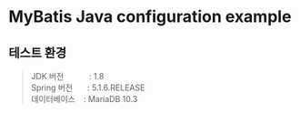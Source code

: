# MyBatis Java configuration example
## 테스트 환경 
> JDK 버전 &ensp;&ensp;&ensp;&nbsp;&nbsp;&nbsp;&nbsp; : 1.8  
> Spring 버전 &ensp;&ensp;&nbsp; : 5.1.6.RELEASE  
> 데이터베이스 &ensp; : MariaDB 10.3  
